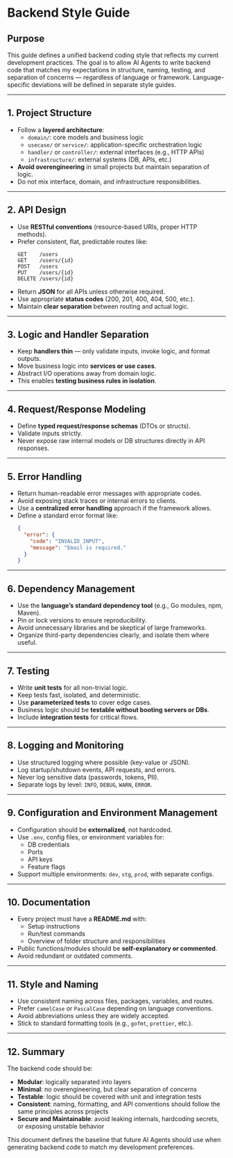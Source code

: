 # Backend Style Guide

## Purpose

This guide defines a unified backend coding style that reflects my current development practices. The goal is to allow AI Agents to write backend code that matches my expectations in structure, naming, testing, and separation of concerns — regardless of language or framework. Language-specific deviations will be defined in separate style guides.

---

## 1. Project Structure

- Follow a **layered architecture**:
  - `domain/`: core models and business logic
  - `usecase/` or `service/`: application-specific orchestration logic
  - `handler/` or `controller/`: external interfaces (e.g., HTTP APIs)
  - `infrastructure/`: external systems (DB, APIs, etc.)
- **Avoid overengineering** in small projects but maintain separation of logic.
- Do not mix interface, domain, and infrastructure responsibilities.

---

## 2. API Design

- Use **RESTful conventions** (resource-based URIs, proper HTTP methods).
- Prefer consistent, flat, predictable routes like:
  ```
  GET    /users
  GET    /users/{id}
  POST   /users
  PUT    /users/{id}
  DELETE /users/{id}
  ```
- Return **JSON** for all APIs unless otherwise required.
- Use appropriate **status codes** (200, 201, 400, 404, 500, etc.).
- Maintain **clear separation** between routing and actual logic.

---

## 3. Logic and Handler Separation

- Keep **handlers thin** — only validate inputs, invoke logic, and format outputs.
- Move business logic into **services or use cases**.
- Abstract I/O operations away from domain logic.
- This enables **testing business rules in isolation**.

---

## 4. Request/Response Modeling

- Define **typed request/response schemas** (DTOs or structs).
- Validate inputs strictly.
- Never expose raw internal models or DB structures directly in API responses.

---

## 5. Error Handling

- Return human-readable error messages with appropriate codes.
- Avoid exposing stack traces or internal errors to clients.
- Use a **centralized error handling** approach if the framework allows.
- Define a standard error format like:
  ```json
  {
    "error": {
      "code": "INVALID_INPUT",
      "message": "Email is required."
    }
  }
  ```

---

## 6. Dependency Management

- Use the **language’s standard dependency tool** (e.g., Go modules, npm, Maven).
- Pin or lock versions to ensure reproducibility.
- Avoid unnecessary libraries and be skeptical of large frameworks.
- Organize third-party dependencies clearly, and isolate them where useful.

---

## 7. Testing

- Write **unit tests** for all non-trivial logic.
- Keep tests fast, isolated, and deterministic.
- Use **parameterized tests** to cover edge cases.
- Business logic should be **testable without booting servers or DBs**.
- Include **integration tests** for critical flows.

---

## 8. Logging and Monitoring

- Use structured logging where possible (key-value or JSON).
- Log startup/shutdown events, API requests, and errors.
- Never log sensitive data (passwords, tokens, PII).
- Separate logs by level: `INFO`, `DEBUG`, `WARN`, `ERROR`.

---

## 9. Configuration and Environment Management

- Configuration should be **externalized**, not hardcoded.
- Use `.env`, config files, or environment variables for:
  - DB credentials
  - Ports
  - API keys
  - Feature flags
- Support multiple environments: `dev`, `stg`, `prod`, with separate configs.

---

## 10. Documentation

- Every project must have a **README.md** with:
  - Setup instructions
  - Run/test commands
  - Overview of folder structure and responsibilities
- Public functions/modules should be **self-explanatory or commented**.
- Avoid redundant or outdated comments.

---

## 11. Style and Naming

- Use consistent naming across files, packages, variables, and routes.
- Prefer `camelCase` or `PascalCase` depending on language conventions.
- Avoid abbreviations unless they are widely accepted.
- Stick to standard formatting tools (e.g., `gofmt`, `prettier`, etc.).

---

## 12. Summary

The backend code should be:

- **Modular**: logically separated into layers
- **Minimal**: no overengineering, but clear separation of concerns
- **Testable**: logic should be covered with unit and integration tests
- **Consistent**: naming, formatting, and API conventions should follow the same principles across projects
- **Secure and Maintainable**: avoid leaking internals, hardcoding secrets, or exposing unstable behavior

This document defines the baseline that future AI Agents should use when generating backend code to match my development preferences.